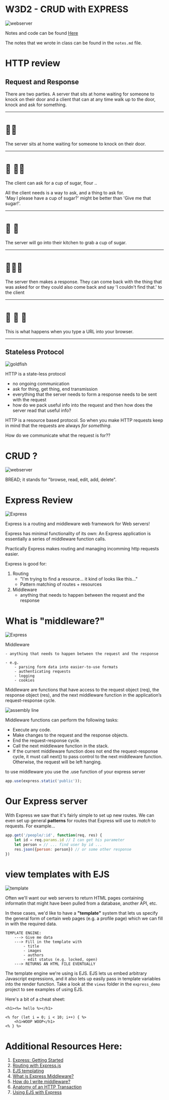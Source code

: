 # W3D2 - CRUD with EXPRESS
![webserver](https://raw.githubusercontent.com/tborsa/lectures/master/week3/day1/assets/server.gif)

Notes and code can be found [Here](https://github.com/tborsa/lectures/tree/master/week3/day1)

The notes that we wrote in class can be found in the `notes.md` file.

# HTTP review

## Request and Response

 There are two parties. A server that sits at home waiting for someone to knock on their door and a client that can at any time walk up to the door, knock and ask for something.

---

#  🚪🚶‍

The server sits at home waiting for someone to knock on their door.

---

# 💃 🚪🚶‍
 
The client can ask for a cup of sugar, flour ..

All the client needs is a way to ask, and a thing to ask for.  
'May I please have a cup of sugar?' might be better than 'Give me that sugar!'.

---

# 🚣 🍬

The server will go into their kitchen to grab a cup of sugar. 

---

# 💃🚪🤾 

The server then makes a response. They can come back with the thing that was asked for or they could also come back and say 'I couldn't find that.' to the client

---

# 💁 🍬 🧒

This is what happens when you type a URL into your browser.

---

## Stateless Protocol
![goldfish](https://raw.githubusercontent.com/tborsa/lectures/master/week3/day1/assets/goldfish.webp)

HTTP is a state-less protocol
  - no ongoing communication
  - ask for thing, get thing, end transmission
  - everything that the server needs to form a response needs to be sent with the request
  - how do we pack useful info into the request and then how does the server read that useful info?

HTTP is a resource based protocol. So when you make HTTP requests keep in mind that the requests are always _for something_.

How do we communicate what the request is for??

# CRUD ?

![webserver](https://encrypted-tbn0.gstatic.com/images?q=tbn:ANd9GcTpmTJYUfjQOz7d9Cz8xDXGQYQFKBRG1dzMzGpNPpGFbQUUK9EO)


BREAD; it stands for "browse, read, edit, add, delete". 

# Express Review
![Express](https://raw.githubusercontent.com/tborsa/lectures/master/week3/day1/assets/express.jpg)

Express is a routing and middleware web framework for Web servers!

Express has minimal functionality of its own: An Express application is essentially a series of middleware function calls.

Practically Express makes routing and managing incomming http requests easier. 

Express is good for:
1) Routing
    - "I'm trying to find a resource... it kind of looks like this..."
    - Pattern matching of routes + resources
2) Middleware
    - anything that needs to happen between the request and the response

# What is "middleware?"
![Express](https://raw.githubusercontent.com/tborsa/lectures/master/week3/day1/assets/middle.jpg)

Middleware

    - anything that needs to happen between the request and the response

    - e.g. 
        - parsing form data into easier-to-use formats
        - authenticating requests
        - logging
        - cookies

Middleware are functions that have access to the request object (req), the response object (res), and the next middleware function in the application’s request-response cycle. 

![assembly line](https://raw.githubusercontent.com/tborsa/lectures/master/week3/day1/assets/assemblyline.gif)

Middleware functions can perform the following tasks:

- Execute any code.
- Make changes to the request and the response objects.
- End the request-response cycle.
- Call the next middleware function in the stack.
- If the current middleware function does not end the request-response cycle, it must call next() to pass control to the next middleware function. Otherwise, the request will be left hanging.

to use middleware you use the .use function of your express server

```js
app.use(express.static('public'));
```

# Our Express server

With Express we saw that it's fairly simple to set up new routes. We can even set up general **patterns** for routes that Express will use to *match* to requests. For example...

```js
app.get('/people/:id', function(req, res) {
    let id = req.params.id // I can get his parameter
    let person = // ... find user by id ...
    res.json({person: person}) // or some other response
})
```


# view templates with EJS
![template](https://raw.githubusercontent.com/tborsa/lectures/master/week3/day1/assets/template.jpg)

Often we'll want our web servers to return HTML pages containing informatin that might have been pulled from a database, another API, etc. 

In these cases, we'd like to have a **"template"** system that lets us specify the general form of certain web pages (e.g. a profile page) which we can fill in with the required data.
    
    TEMPLATE ENGINE:
        ---> Give me data
        ---> Fill in the template with
            - title
            - images
            - authors
            - edit status (e.g. locked, open)
        ---> RETURNS AN HTML FILE EVENTUALLY
    
The template engine we're using is EJS. EJS lets us embed arbitrary Javascript expressions, and it also lets up easily pass in template variables into the render function. Take a look at the `views` folder in the `express_demo` project to see examples of using EJS.

Here's a bit of a cheat sheet:

```
<h1><%= hello %></h1>

<% for (let i = 0; i < 10; i++) { %>
    <h1>WOOP WOOP</h1>
<% } %>
```


# Additional Resources Here:

1. [Express: Getting Started](https://expressjs.com/en/starter/installing.html) 
2. [Routing with Express.js](https://expressjs.com/en/guide/routing.html) 
3. [EJS templating](http://ejs.co/)
4. [What is Express Middleware?](https://expressjs.com/en/guide/using-middleware.html)
5. [How do I write middleware?](https://expressjs.com/en/guide/writing-middleware.html)
6. [Anatomy of an HTTP Transaction](https://nodejs.org/en/docs/guides/anatomy-of-an-http-transaction/)
7. [Using EJS with Express](https://github.com/mde/ejs/wiki/Using-EJS-with-Express)